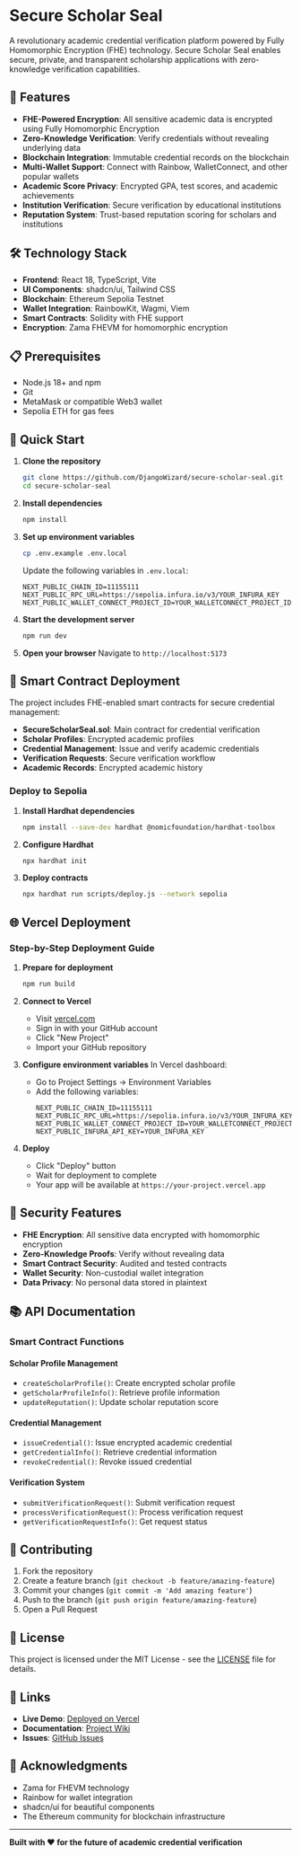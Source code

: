 # Secure Scholar Seal

A revolutionary academic credential verification platform powered by Fully Homomorphic Encryption (FHE) technology. Secure Scholar Seal enables secure, private, and transparent scholarship applications with zero-knowledge verification capabilities.

## 🚀 Features

- **FHE-Powered Encryption**: All sensitive academic data is encrypted using Fully Homomorphic Encryption
- **Zero-Knowledge Verification**: Verify credentials without revealing underlying data
- **Blockchain Integration**: Immutable credential records on the blockchain
- **Multi-Wallet Support**: Connect with Rainbow, WalletConnect, and other popular wallets
- **Academic Score Privacy**: Encrypted GPA, test scores, and academic achievements
- **Institution Verification**: Secure verification by educational institutions
- **Reputation System**: Trust-based reputation scoring for scholars and institutions

## 🛠️ Technology Stack

- **Frontend**: React 18, TypeScript, Vite
- **UI Components**: shadcn/ui, Tailwind CSS
- **Blockchain**: Ethereum Sepolia Testnet
- **Wallet Integration**: RainbowKit, Wagmi, Viem
- **Smart Contracts**: Solidity with FHE support
- **Encryption**: Zama FHEVM for homomorphic encryption

## 📋 Prerequisites

- Node.js 18+ and npm
- Git
- MetaMask or compatible Web3 wallet
- Sepolia ETH for gas fees

## 🚀 Quick Start

1. **Clone the repository**
   ```bash
   git clone https://github.com/DjangoWizard/secure-scholar-seal.git
   cd secure-scholar-seal
   ```

2. **Install dependencies**
   ```bash
   npm install
   ```

3. **Set up environment variables**
   ```bash
   cp .env.example .env.local
   ```
   
   Update the following variables in `.env.local`:
   ```env
   NEXT_PUBLIC_CHAIN_ID=11155111
   NEXT_PUBLIC_RPC_URL=https://sepolia.infura.io/v3/YOUR_INFURA_KEY
   NEXT_PUBLIC_WALLET_CONNECT_PROJECT_ID=YOUR_WALLETCONNECT_PROJECT_ID
   ```

4. **Start the development server**
   ```bash
   npm run dev
   ```

5. **Open your browser**
   Navigate to `http://localhost:5173`

## 🔧 Smart Contract Deployment

The project includes FHE-enabled smart contracts for secure credential management:

- **SecureScholarSeal.sol**: Main contract for credential verification
- **Scholar Profiles**: Encrypted academic profiles
- **Credential Management**: Issue and verify academic credentials
- **Verification Requests**: Secure verification workflow
- **Academic Records**: Encrypted academic history

### Deploy to Sepolia

1. **Install Hardhat dependencies**
   ```bash
   npm install --save-dev hardhat @nomicfoundation/hardhat-toolbox
   ```

2. **Configure Hardhat**
   ```bash
   npx hardhat init
   ```

3. **Deploy contracts**
   ```bash
   npx hardhat run scripts/deploy.js --network sepolia
   ```

## 🌐 Vercel Deployment

### Step-by-Step Deployment Guide

1. **Prepare for deployment**
   ```bash
   npm run build
   ```

2. **Connect to Vercel**
   - Visit [vercel.com](https://vercel.com)
   - Sign in with your GitHub account
   - Click "New Project"
   - Import your GitHub repository

3. **Configure environment variables**
   In Vercel dashboard:
   - Go to Project Settings → Environment Variables
   - Add the following variables:
     ```
     NEXT_PUBLIC_CHAIN_ID=11155111
     NEXT_PUBLIC_RPC_URL=https://sepolia.infura.io/v3/YOUR_INFURA_KEY
     NEXT_PUBLIC_WALLET_CONNECT_PROJECT_ID=YOUR_WALLETCONNECT_PROJECT_ID
     NEXT_PUBLIC_INFURA_API_KEY=YOUR_INFURA_KEY
     ```

4. **Deploy**
   - Click "Deploy" button
   - Wait for deployment to complete
   - Your app will be available at `https://your-project.vercel.app`

## 🔐 Security Features

- **FHE Encryption**: All sensitive data encrypted with homomorphic encryption
- **Zero-Knowledge Proofs**: Verify without revealing data
- **Smart Contract Security**: Audited and tested contracts
- **Wallet Security**: Non-custodial wallet integration
- **Data Privacy**: No personal data stored in plaintext

## 📚 API Documentation

### Smart Contract Functions

#### Scholar Profile Management
- `createScholarProfile()`: Create encrypted scholar profile
- `getScholarProfileInfo()`: Retrieve profile information
- `updateReputation()`: Update scholar reputation score

#### Credential Management
- `issueCredential()`: Issue encrypted academic credential
- `getCredentialInfo()`: Retrieve credential information
- `revokeCredential()`: Revoke issued credential

#### Verification System
- `submitVerificationRequest()`: Submit verification request
- `processVerificationRequest()`: Process verification request
- `getVerificationRequestInfo()`: Get request status

## 🤝 Contributing

1. Fork the repository
2. Create a feature branch (`git checkout -b feature/amazing-feature`)
3. Commit your changes (`git commit -m 'Add amazing feature'`)
4. Push to the branch (`git push origin feature/amazing-feature`)
5. Open a Pull Request

## 📄 License

This project is licensed under the MIT License - see the [LICENSE](LICENSE) file for details.

## 🔗 Links

- **Live Demo**: [Deployed on Vercel](https://secure-scholar-seal.vercel.app)
- **Documentation**: [Project Wiki](https://github.com/DjangoWizard/secure-scholar-seal/wiki)
- **Issues**: [GitHub Issues](https://github.com/DjangoWizard/secure-scholar-seal/issues)

## 🙏 Acknowledgments

- Zama for FHEVM technology
- Rainbow for wallet integration
- shadcn/ui for beautiful components
- The Ethereum community for blockchain infrastructure

---

**Built with ❤️ for the future of academic credential verification**